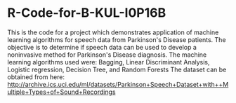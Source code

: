 # R-Code-for-B-KUL-I0P16B
This is the code for a project which demonstrates application of machine learning algorithms for speech data from Parkinson's Disease patients.
The objective is to determine if speech data can be used to develop a noninvasive method for Parkinson's Disease diagnosis.
The machine learning algorithms used were:
Bagging,
Linear Discriminant Analysis,
Logistic regression,
Decision Tree,
and Random Forests
The dataset can be obtained from here: http://archive.ics.uci.edu/ml/datasets/Parkinson+Speech+Dataset+with++Multiple+Types+of+Sound+Recordings

